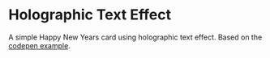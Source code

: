 # Holographic Text Effect

A simple Happy New Years card using holographic text effect. Based on the [codepen example](https://codepen.io/Alexg10/pen/GRjqJBZ).

